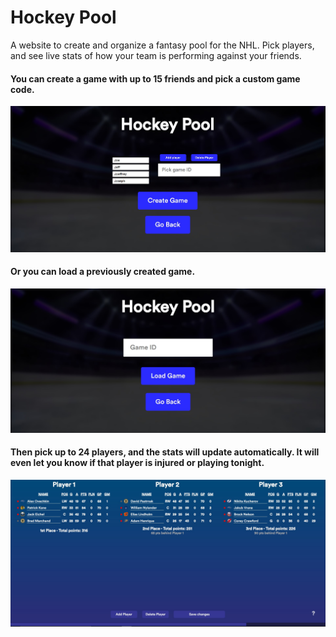 # Hockey Pool
A website to create and organize a fantasy pool for the NHL. Pick players, and see live stats of how your team is performing against your friends.

#### You can create a game with up to 15 friends and pick a custom game code.
![Image 1](https://github.com/TahaInc/Hockey-Pool/blob/main/Screenshots/image1.jpg?raw=true)

#### Or you can load a previously created game.
![Image 2](https://github.com/TahaInc/Hockey-Pool/blob/master/Screenshots/image2.jpg)

#### Then pick up to 24 players, and the stats will update automatically. It will even let you know if that player is injured or playing tonight.
![Image 3](https://github.com/TahaInc/Hockey-Pool/blob/master/Screenshots/image3.jpg)


